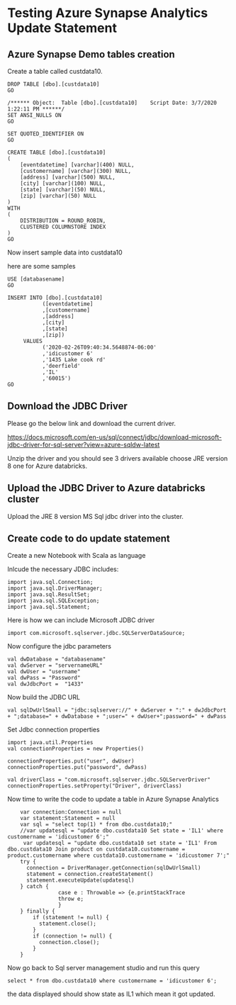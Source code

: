 # Testing Azure Synapse Analytics Update Statement

## Azure Synapse Demo tables creation

Create a table called custdata10.

```
DROP TABLE [dbo].[custdata10]
GO

/****** Object:  Table [dbo].[custdata10]    Script Date: 3/7/2020 1:22:11 PM ******/
SET ANSI_NULLS ON
GO

SET QUOTED_IDENTIFIER ON
GO

CREATE TABLE [dbo].[custdata10]
(
	[eventdatetime] [varchar](400) NULL,
	[customername] [varchar](300) NULL,
	[address] [varchar](500) NULL,
	[city] [varchar](100) NULL,
	[state] [varchar](50) NULL,
	[zip] [varchar](50) NULL
)
WITH
(
	DISTRIBUTION = ROUND_ROBIN,
	CLUSTERED COLUMNSTORE INDEX
)
GO
```

Now insert sample data into custdata10

here are some samples

```
USE [databasename]
GO

INSERT INTO [dbo].[custdata10]
           ([eventdatetime]
           ,[customername]
           ,[address]
           ,[city]
           ,[state]
           ,[zip])
     VALUES
           ('2020-02-26T09:40:34.5648874-06:00'
           ,'idicustomer 6'
           ,'1435 Lake cook rd'
           ,'deerfield'
           ,'IL'
           ,'60015')
GO
```

## Download the JDBC Driver

Please go the below link and download the current driver.

https://docs.microsoft.com/en-us/sql/connect/jdbc/download-microsoft-jdbc-driver-for-sql-server?view=azure-sqldw-latest

Unzip the driver and you should see 3 drivers available choose JRE version 8 one for Azure databricks.

## Upload the JDBC Driver to Azure databricks cluster

Upload the JRE 8 version MS Sql jdbc driver into the cluster.

## Create code to do update statement

Create a new Notebook with Scala as language

Inlcude the necessary JDBC includes:

```
import java.sql.Connection;
import java.sql.DriverManager;
import java.sql.ResultSet;
import java.sql.SQLException;
import java.sql.Statement;
```

Here is how we can include Microsoft JDBC driver

```
import com.microsoft.sqlserver.jdbc.SQLServerDataSource;
```

Now configure the jdbc parameters

```
val dwDatabase = "databasename"
val dwServer = "servernameURL"
val dwUser = "username"
val dwPass = "Password"
val dwJdbcPort =  "1433"
```

Now build the JDBC URL

```
val sqlDwUrlSmall = "jdbc:sqlserver://" + dwServer + ":" + dwJdbcPort + ";database=" + dwDatabase + ";user=" + dwUser+";password=" + dwPass
```

Set Jdbc connection properties

```
import java.util.Properties
val connectionProperties = new Properties()

connectionProperties.put("user", dwUser)
connectionProperties.put("password", dwPass)
```

```
val driverClass = "com.microsoft.sqlserver.jdbc.SQLServerDriver"
connectionProperties.setProperty("Driver", driverClass)
```

Now time to write the code to update a table in Azure Synapse Analytics

```
    var connection:Connection = null
    var statement:Statement = null
    var sql = "select top(1) * from dbo.custdata10;"
    //var updatesql = "update dbo.custdata10 Set state = 'IL1' where customername = 'idicustomer 6';"
     var updatesql = "update dbo.custdata10 set state = 'IL1' From dbo.custdata10 Join product on custdata10.customername = product.customername where custdata10.customername = 'idicustomer 7';"
    try {      
      connection = DriverManager.getConnection(sqlDwUrlSmall)      
      statement = connection.createStatement()
      statement.executeUpdate(updatesql)      
    } catch {      
                case e : Throwable => {e.printStackTrace
                throw e;
                }
    } finally {
        if (statement != null) {
          statement.close();
        }
        if (connection != null) {
          connection.close();
        }
    }
```

Now go back to Sql server management studio and run this query 

```
select * from dbo.custdata10 where customername = 'idicustomer 6';
```

the data displayed should show state as IL1 which mean it got updated.

